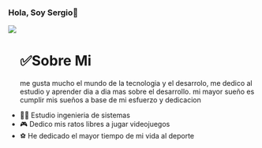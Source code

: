 ### Hola, Soy Sergio👋

<img src="https://github.com/SergioVargas22/SergioVargas22/assets/159498885/98fb0e33-50cd-4894-afd5-20e86a21fefa">

<ol>
<h1>✅Sobre Mi</h1>
<p>me gusta mucho el mundo de la tecnologia y el desarrolo, me dedico al estudio y aprender dia a dia mas sobre el desarrollo.
mi mayor sueño es cumplir mis sueños a base de mi esfuerzo y dedicacion </p>
</ol>

- 👨‍💻 Estudio ingenieria de sistemas 
- 🎮 Dedico mis ratos libres a jugar videojuegos 
- ⚽ He dedicado el mayor tiempo de mi vida al deporte
  
